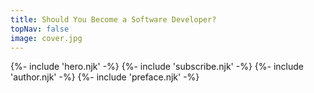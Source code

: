 ```yaml
---
title: Should You Become a Software Developer?
topNav: false
image: cover.jpg
---
```

{%- include 'hero.njk' -%}
{%- include 'subscribe.njk' -%}
{%- include 'author.njk' -%}
{%- include 'preface.njk' -%}
</div>